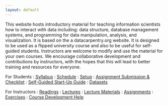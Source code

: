 ```yaml
---
layout: default
---
```


This website hosts introductory material for teaching information scientists how to interact with data including: data structure, database management systems, and
programming for data manipulation, analysis, and visualization. It is based on the a datacarpentry.org website.  It is designed to be used as a flipped university course and also to be useful for self-guided students. Instructors are welcome to modify and use the material for your own courses. We encourage collaborative development and contributions by instructors, with the hopes that this will lead to better training and resources for everyone. 

For Students
: <a href="{{ site.baseurl}}/syllabus">
  <i class="fa fa-file-text-o fa-fw"></i> Syllabus</a>
: <a href="{{ site.baseurl}}/schedule">
  <i class="fa fa-calendar fa-fw"></i> Schedule</a>
: <a href="{{ site.baseurl}}/computer-setup">
  <i class="fa fa-download fa-fw"></i> Setup</a>
: <a href="{{ site.baseurl }}/materials/turn-in-checklist">
  <i class="fa fa-check-square fa-fw"></i> Assignment Submission & Checklist</a>
: <a href="{{ site.baseurl}}/START-for-self-guided-students">
  <i class="fa fa-play-circle fa-fw"></i> Self-Guided Start-Up Guide</a>
: <a href="{{ site.baseurl}}/materials/datasets">
  <i class="fa fa-download fa-fw"></i> Datasets</a>

For Instructors
: <a href="{{ site.baseurl}}/readings">
  <i class="fa fa-book fa-fw"></i> Readings</a>
: <a href="{{ site.baseurl}}/lectures">
  <i class="fa fa-comment fa-fw"></i> Lectures</a>
: <a href="{{ site.baseurl}}/materials">
  <i class="fa fa-list-alt fa-fw"></i> Lecture Materials</a>
: <a href="{{ site.baseurl}}/assignments">
  <i class="fa fa-keyboard-o fa-fw"></i> Assignments</a>
: <a href="{{ site.baseurl}}/exercises">
  <i class="fa fa-magic fa-fw"></i> Exercises</a>
: <a href="{{ site.baseurl}}/docs">
  <i class="fa fa-question-circle fa-fw"></i> Course Development Help</a>
